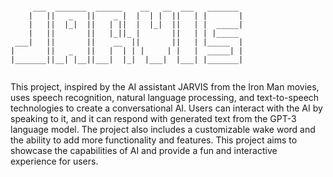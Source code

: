 ```

     ___  _______  ______    __   __  ___   _______ 
    |   ||   _   ||    _ |  |  | |  ||   | |       |
    |   ||  |_|  ||   | ||  |  |_|  ||   | |  _____|
    |   ||       ||   |_||_ |       ||   | | |_____ 
 ___|   ||       ||    __  ||       ||   | |_____  |
|       ||   _   ||   |  | | |     | |   |  _____| |
|_______||__| |__||___|  |_|  |___|  |___| |_______|


```

This project, inspired by the AI assistant JARVIS from the Iron Man movies, uses speech recognition, natural language processing, and text-to-speech technologies to create a conversational AI. Users can interact with the AI by speaking to it, and it can respond with generated text from the GPT-3 language model. The project also includes a customizable wake word and the ability to add more functionality and features. This project aims to showcase the capabilities of AI and provide a fun and interactive experience for users.
